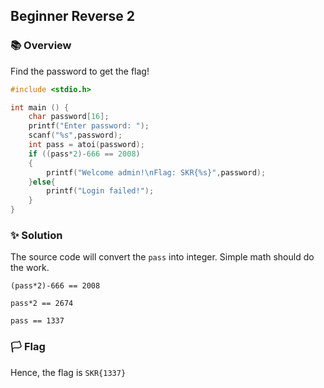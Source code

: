 ## Beginner Reverse 2

### 📚 Overview

Find the password to get the flag!

```C
#include <stdio.h>

int main () {
	char password[16];
	printf("Enter password: ");
	scanf("%s",password);
	int pass = atoi(password);
	if ((pass*2)-666 == 2008)
	{
		printf("Welcome admin!\nFlag: SKR{%s}",password);
	}else{
		printf("Login failed!");
	}
}
```

### ✨ Solution

The source code will convert the `pass` into integer. Simple math should do the work.

`(pass*2)-666 == 2008`

`pass*2 == 2674`

`pass == 1337`

### 🏳️ Flag

Hence, the flag is `SKR{1337}` 
